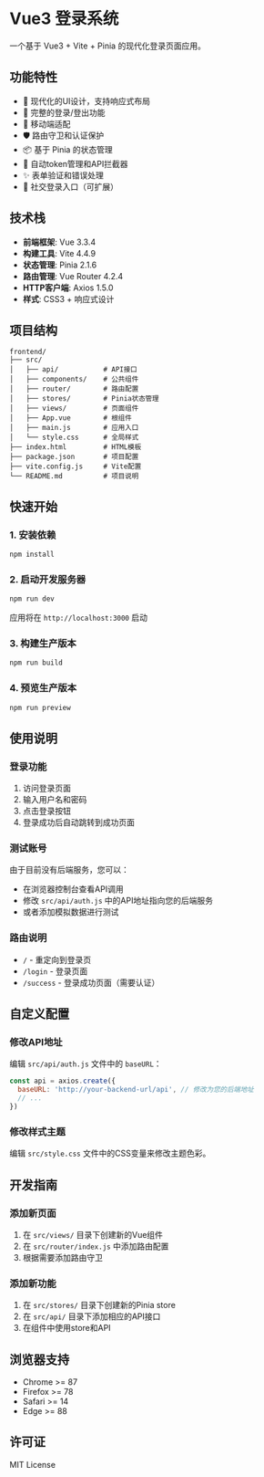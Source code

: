 # Vue3 登录系统

一个基于 Vue3 + Vite + Pinia 的现代化登录页面应用。

## 功能特性

- 🎨 现代化的UI设计，支持响应式布局
- 🔐 完整的登录/登出功能
- 📱 移动端适配
- 🛡️ 路由守卫和认证保护
- 📦 基于 Pinia 的状态管理
- 🔄 自动token管理和API拦截器
- ✨ 表单验证和错误处理
- 🎯 社交登录入口（可扩展）

## 技术栈

- **前端框架**: Vue 3.3.4
- **构建工具**: Vite 4.4.9
- **状态管理**: Pinia 2.1.6
- **路由管理**: Vue Router 4.2.4
- **HTTP客户端**: Axios 1.5.0
- **样式**: CSS3 + 响应式设计

## 项目结构

```
frontend/
├── src/
│   ├── api/           # API接口
│   ├── components/    # 公共组件
│   ├── router/        # 路由配置
│   ├── stores/        # Pinia状态管理
│   ├── views/         # 页面组件
│   ├── App.vue        # 根组件
│   ├── main.js        # 应用入口
│   └── style.css      # 全局样式
├── index.html         # HTML模板
├── package.json       # 项目配置
├── vite.config.js     # Vite配置
└── README.md          # 项目说明
```

## 快速开始

### 1. 安装依赖

```bash
npm install
```

### 2. 启动开发服务器

```bash
npm run dev
```

应用将在 `http://localhost:3000` 启动

### 3. 构建生产版本

```bash
npm run build
```

### 4. 预览生产版本

```bash
npm run preview
```

## 使用说明

### 登录功能

1. 访问登录页面
2. 输入用户名和密码
3. 点击登录按钮
4. 登录成功后自动跳转到成功页面

### 测试账号

由于目前没有后端服务，您可以：
- 在浏览器控制台查看API调用
- 修改 `src/api/auth.js` 中的API地址指向您的后端服务
- 或者添加模拟数据进行测试

### 路由说明

- `/` - 重定向到登录页
- `/login` - 登录页面
- `/success` - 登录成功页面（需要认证）

## 自定义配置

### 修改API地址

编辑 `src/api/auth.js` 文件中的 `baseURL`：

```javascript
const api = axios.create({
  baseURL: 'http://your-backend-url/api', // 修改为您的后端地址
  // ...
})
```

### 修改样式主题

编辑 `src/style.css` 文件中的CSS变量来修改主题色彩。

## 开发指南

### 添加新页面

1. 在 `src/views/` 目录下创建新的Vue组件
2. 在 `src/router/index.js` 中添加路由配置
3. 根据需要添加路由守卫

### 添加新功能

1. 在 `src/stores/` 目录下创建新的Pinia store
2. 在 `src/api/` 目录下添加相应的API接口
3. 在组件中使用store和API

## 浏览器支持

- Chrome >= 87
- Firefox >= 78
- Safari >= 14
- Edge >= 88

## 许可证

MIT License